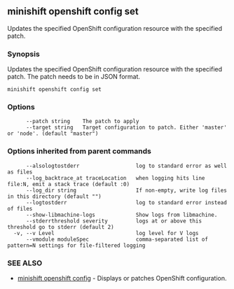 ## minishift openshift config set

Updates the specified OpenShift configuration resource with the specified patch.

### Synopsis


Updates the specified OpenShift configuration resource with the specified patch. The patch needs to be in JSON format.

```
minishift openshift config set
```

### Options

```
      --patch string    The patch to apply
      --target string   Target configuration to patch. Either 'master' or 'node'. (default "master")
```

### Options inherited from parent commands

```
      --alsologtostderr                  log to standard error as well as files
      --log_backtrace_at traceLocation   when logging hits line file:N, emit a stack trace (default :0)
      --log_dir string                   If non-empty, write log files in this directory (default "")
      --logtostderr                      log to standard error instead of files
      --show-libmachine-logs             Show logs from libmachine.
      --stderrthreshold severity         logs at or above this threshold go to stderr (default 2)
  -v, --v Level                          log level for V logs
      --vmodule moduleSpec               comma-separated list of pattern=N settings for file-filtered logging
```

### SEE ALSO
* [minishift openshift config](minishift_openshift_config.md)	 - Displays or patches OpenShift configuration.

